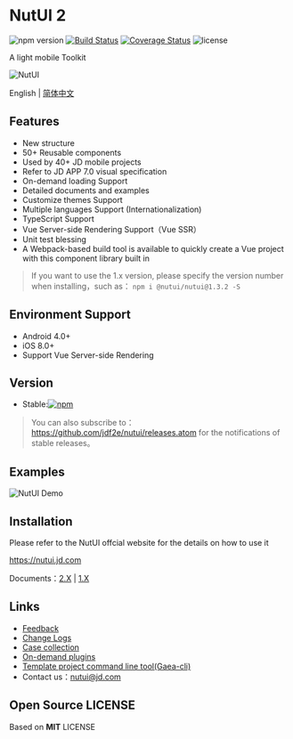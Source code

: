 # NutUI 2
![npm version](https://img.shields.io/npm/v/@nutui/nutui.svg)  [![Build Status](https://api.travis-ci.org/jdf2e/nutui.svg?branch=master)](https://github.com/jdf2e/nutui/) [![Coverage Status](https://coveralls.io/repos/github/jdf2e/nutui/badge.svg?branch=master)](https://coveralls.io/github/jdf2e/nutui?branch=master) ![license](https://img.shields.io/npm/l/@nutui/nutui.svg)
 
A light mobile Toolkit
    
![NutUI](https://img11.360buyimg.com/uba/jfs/t1/11117/21/3608/18942/5c20ab52E35e5a500/02e3c1f89cd3dad1.png)

English | [简体中文](./README-zh_CN.md)

## Features

* New structure
* 50+ Reusable components
* Used by 40+ JD mobile projects
* Refer to JD APP 7.0 visual specification
* On-demand loading Support
* Detailed documents and examples
* Customize themes Support
* Multiple languages Support (Internationalization)
* TypeScript Support
* Vue Server-side Rendering Support（Vue SSR）
* Unit test blessing
* A Webpack-based build tool is available to quickly create a Vue project with this component library built in 

> If you want to use the 1.x version, please specify the version number when installing，such as： `npm i @nutui/nutui@1.3.2 -S`

## Environment Support

* Android 4.0+
* iOS 8.0+
* Support Vue Server-side Rendering

## Version

* Stable:[![npm](https://img.shields.io/npm/v/@nutui/nutui.svg)](https://www.npmjs.com/package/@nutui/nutui)

> You can also subscribe to： https://github.com/jdf2e/nutui/releases.atom for the notifications of stable releases。

## Examples

![NutUI Demo](https://img14.360buyimg.com/uba/s260x260_jfs/t1/32118/11/559/2782/5c3d81ecEbda0c0f1/5f2b637d11817204.png)

## Installation

Please refer to the NutUI offcial website for the details on how to use it 

https://nutui.jd.com

Documents：[2.X](https://nutui.jd.com/default.html#/start) | [1.X](https://nutui.jd.com/1x/index.html#/intro)

## Links
* [Feedback](https://github.com/jdf2e/nutui/issues)
* [Change Logs](https://github.com/jdf2e/nutui/releases)
* [Case collection](https://github.com/jdf2e/nutui/issues/16)
* [On-demand plugins](https://www.npmjs.com/package/@nutui/babel-plugin-separate-import)
* [Template project command line tool(Gaea-cli)](https://github.com/jdf2e/Gaea4)
* Contact us：nutui@jd.com


## Open Source LICENSE

Based on **MIT** LICENSE